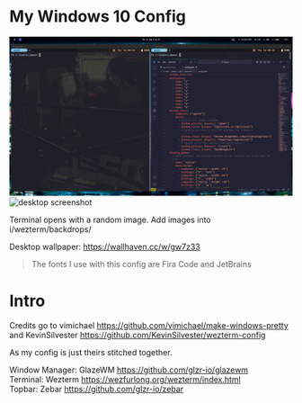 # My Windows 10 Config
![cli screenshot](screenshot.png)
![desktop screenshot](screenshot2.png)
  
Terminal opens with a random image. Add images into i/wezterm/backdrops/
  
Desktop wallpaper: https://wallhaven.cc/w/gw7z33
  
> The fonts I use with this config are Fira Code and JetBrains

# Intro

Credits go to vimichael https://github.com/vimichael/make-windows-pretty  
and KevinSilvester https://github.com/KevinSilvester/wezterm-config  
  
As my config is just theirs stitched together.  

Window Manager: GlazeWM https://github.com/glzr-io/glazewm  
Terminal: Wezterm https://wezfurlong.org/wezterm/index.html  
Topbar: Zebar https://github.com/glzr-io/zebar 



